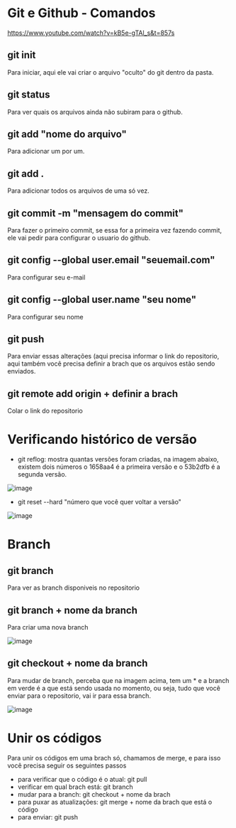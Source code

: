 # Git e Github - Comandos

https://www.youtube.com/watch?v=kB5e-gTAl_s&t=857s

## git init
Para iniciar, aqui ele vai criar o arquivo "oculto" do git dentro da pasta. 

## git status
Para ver quais os arquivos ainda não subiram para o github.

## git add "nome do arquivo"
Para adicionar um por um.

## git add .  
Para adicionar todos os arquivos de uma só vez.

## git commit -m "mensagem do commit" 
Para fazer o primeiro commit, se essa for a primeira vez fazendo commit, ele vai pedir para configurar o usuario do github.

## git config --global user.email "seuemail.com"
Para configurar seu e-mail

## git config --global user.name "seu nome" 
Para configurar seu nome 

## git push
Para enviar essas alterações (aqui precisa informar o link do repositorio, aqui também você precisa definir a brach que os arquivos estão sendo enviados. 

## git remote add origin + definir a brach 
Colar o link do repositorio

# Verificando histórico de versão

- git reflog: mostra quantas versões foram criadas, na imagem abaixo, existem dois números o 1658aa4 é a primeira versão e o 53b2dfb é a segunda versão. 

![image](https://user-images.githubusercontent.com/89918957/143510146-f59ee885-de2e-4362-894d-089a910617bc.png)

- git reset --hard "número que você quer voltar a versão" 

![image](https://user-images.githubusercontent.com/89918957/143510121-18a8ebba-ad52-471a-8a9d-3bfbe02cbc11.png)

# Branch 

## git branch 
Para ver as branch disponiveis no repositorio 

## git branch + nome da branch
Para criar uma nova branch 

![image](https://user-images.githubusercontent.com/89918957/143510859-df458743-af4c-494b-ac10-b8c20903f43b.png)

## git checkout + nome da branch 
Para mudar de branch, perceba que na imagem acima, tem um * e a branch em verde é a que está sendo usada no momento, ou seja, tudo que você enviar para o repositorio, vai ir para essa branch. 

![image](https://user-images.githubusercontent.com/89918957/143510962-757fd5b3-20ee-4d87-ae74-4ca0e6ae01ec.png)

# Unir os códigos 

Para unir os códigos em uma brach só, chamamos de merge, e para isso você precisa seguir os seguintes passos 

- para verificar que o código é o atual: git pull
- verificar em qual brach está: git branch
- mudar para a branch: git checkout + nome da brach
- para puxar as atualizações: git merge + nome da brach que está o código 
- para enviar: git push 
